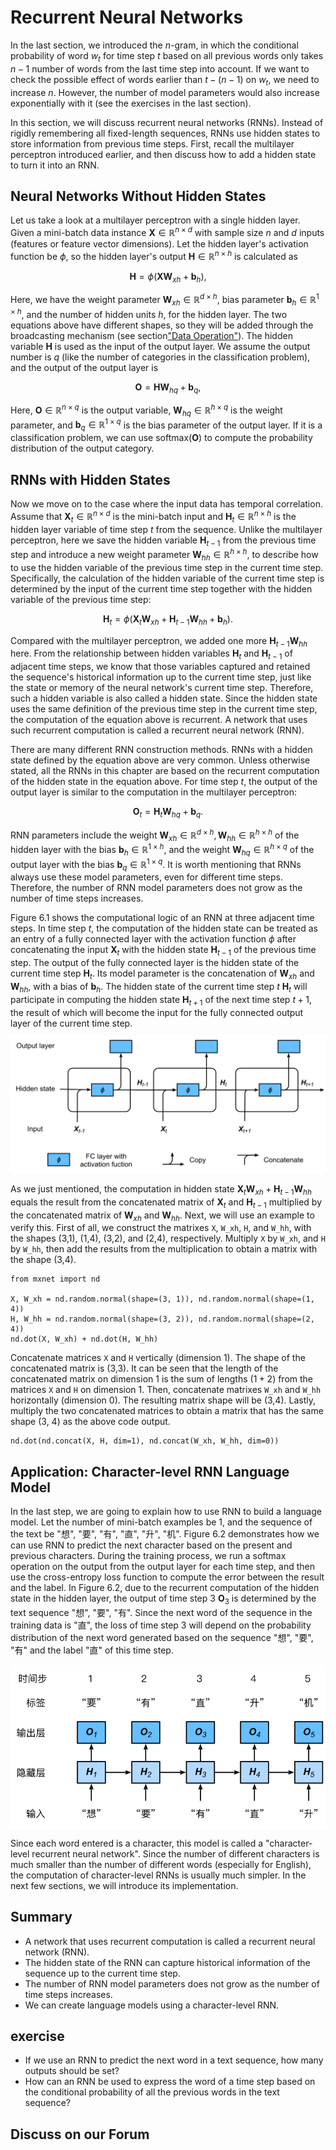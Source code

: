 # Recurrent Neural Networks

In the last section, we introduced the $n$-gram, in which the conditional probability of word $w_t$ for time step $t$ based on all previous words only takes $n-1$ number of words from the last time step into account.  If we want to check the possible effect of words earlier than $t-(n-1)$ on $w_t$, we need to increase $n$. However, the number of model parameters would also increase exponentially with it (see the exercises in the last section).

In this section, we will discuss recurrent neural networks (RNNs).  Instead of rigidly remembering all fixed-length sequences, RNNs use hidden states to store information from previous time steps. First, recall the multilayer perceptron introduced earlier, and then discuss how to add a hidden state to turn it into an RNN.


## Neural Networks Without Hidden States

Let us take a look at a multilayer perceptron with a single hidden layer.  Given a mini-batch data instance $\boldsymbol{X} \in \mathbb{R}^{n \times d}$ with sample size $n$ and $d$ inputs (features or feature vector dimensions). Let the hidden layer's activation function be $\phi$, so the hidden layer's output $\boldsymbol{H} \in \mathbb{R}^{n \times h}$ is calculated as

$$\boldsymbol{H} = \phi(\boldsymbol{X} \boldsymbol{W}_{xh} + \boldsymbol{b}_h),$$

Here, we have the weight parameter $\boldsymbol{W}_{xh} \in \mathbb{R}^{d \times h}$, bias parameter $\boldsymbol{b}_h \in \mathbb{R}^{1 \times h}$, and the number of hidden units $h$, for the hidden layer. The two equations above have different shapes, so they will be added through the broadcasting mechanism (see section["Data Operation"](../chapter_prerequisite/ndarray.md)). The hidden variable $\boldsymbol{H}$ is used as the input of the output layer. We assume the output number is $q$ (like the number of categories in the classification problem), and the output of the output layer is

$$\boldsymbol{O} = \boldsymbol{H} \boldsymbol{W}_{hq} + \boldsymbol{b}_q,$$

Here, $\boldsymbol{O} \in \mathbb{R}^{n \times q}$ is the output variable, $\boldsymbol{W}_{hq} \in \mathbb{R}^{h \times q}$ is the weight parameter, and $\boldsymbol{b}_q \in \mathbb{R}^{1 \times q}$ is the bias parameter of the output layer.  If it is a classification problem, we can use $\text{softmax}(\boldsymbol{O})$ to compute the probability distribution of the output category.


## RNNs with Hidden States

Now we move on to the case where the input data has temporal correlation. Assume that $\boldsymbol{X}_t \in \mathbb{R}^{n \times d}$ is the mini-batch input and $\boldsymbol{H}_t  \in \mathbb{R}^{n \times h}$ is the hidden layer variable of time step $t$ from the sequence.  Unlike the multilayer perceptron, here we save the hidden variable $\boldsymbol{H}_{t-1}$ from the previous time step and introduce a new weight parameter $\boldsymbol{W}_{hh} \in \mathbb{R}^{h \times h}$, to describe how to use the hidden variable of the previous time step in the current time step. Specifically, the calculation of the hidden variable of the current time step is determined by the input of the current time step together with the hidden variable of the previous time step:

$$\boldsymbol{H}_t = \phi(\boldsymbol{X}_t \boldsymbol{W}_{xh} + \boldsymbol{H}_{t-1} \boldsymbol{W}_{hh}  + \boldsymbol{b}_h).$$

Compared with the multilayer perceptron, we added one more $\boldsymbol{H}_{t-1} \boldsymbol{W}_{hh}$ here. From the relationship between hidden variables $\boldsymbol{H}_t$ and $\boldsymbol{H}_{t-1}$ of adjacent time steps, we know that those variables captured and retained the sequence's historical information up to the current time step, just like the state or memory of the neural network's current time step. Therefore, such a hidden variable is also called a hidden state. Since the hidden state uses the same definition of the previous time step in the current time step, the computation of the equation above is recurrent.  A network that uses such recurrent computation is called a recurrent neural network (RNN).

There are many different RNN construction methods.  RNNs with a hidden state defined by the equation above are very common. Unless otherwise stated, all the RNNs in this chapter are based on the recurrent computation of the hidden state in the equation above. For time step $t$, the output of the output layer is similar to the computation in the multilayer perceptron:

$$\boldsymbol{O}_t = \boldsymbol{H}_t \boldsymbol{W}_{hq} + \boldsymbol{b}_q.$$

RNN parameters include the weight $\boldsymbol{W}_{xh} \in \mathbb{R}^{d \times h}, \boldsymbol{W}_{hh} \in \mathbb{R}^{h \times h}$ of the hidden layer with the bias $\boldsymbol{b}_h \in \mathbb{R}^{1 \times h}$, and the weight $\boldsymbol{W}_{hq} \in \mathbb{R}^{h \times q}$ of the output layer with the bias $\boldsymbol{b}_q \in \mathbb{R}^{1 \times q}$. It is worth mentioning that RNNs always use these model parameters, even for different time steps. Therefore, the number of RNN model parameters does not grow as the number of time steps increases.

Figure 6.1 shows the computational logic of an RNN at three adjacent time steps. In time step $t$, the computation of the hidden state can be treated as an entry of a fully connected layer with the activation function $\phi$ after concatenating the input $\boldsymbol{X}_t$ with the hidden state $\boldsymbol{H}_{t-1}$ of the previous time step.  The output of the fully connected layer is the hidden state of the current time step $\boldsymbol{H}_t$. Its model parameter is the concatenation of $\boldsymbol{W}_{xh}$ and $\boldsymbol{W}_{hh}$, with a bias of $\boldsymbol{b}_h$. The hidden state of the current time step $t$ $\boldsymbol{H}_t$ will participate in computing the hidden state $\boldsymbol{H}_{t+1}$ of the next time step $t+1$, the result of which will become the input for the fully connected output layer of the current time step.

![An RNN with a hidden state. ](../img/rnn.svg)

As we just mentioned, the computation in hidden state $\boldsymbol{X}_t \boldsymbol{W}_{xh} + \boldsymbol{H}_{t-1} \boldsymbol{W}_{hh}$ equals the result from the concatenated matrix of $\boldsymbol{X}_t$ and $\boldsymbol{H}_{t-1}$ multiplied by the concatenated matrix of $\boldsymbol{W}_{xh}$ and $\boldsymbol{W}_{hh}$.  Next, we will use an example to verify this. First of all, we construct the matrixes `X`, `W_xh`, `H`, and `W_hh`, with the shapes (3,1), (1,4), (3,2), and (2,4), respectively. Multiply `X` by `W_xh`, and `H` by `W_hh`, then add the results from the multiplication to obtain a matrix with the shape (3,4).

```{.python .input  n=1}
from mxnet import nd

X, W_xh = nd.random.normal(shape=(3, 1)), nd.random.normal(shape=(1, 4))
H, W_hh = nd.random.normal(shape=(3, 2)), nd.random.normal(shape=(2, 4))
nd.dot(X, W_xh) + nd.dot(H, W_hh)
```

Concatenate matrices `X` and `H` vertically (dimension 1). The shape of the concatenated matrix is (3,3). It can be seen that the length of the concatenated matrix on dimension 1 is the sum of lengths ($1+2$) from the matrices `X` and `H` on dimension 1.  Then, concatenate matrixes `W_xh` and `W_hh` horizontally (dimension 0). The resulting matrix shape will be (3,4). Lastly, multiply the two concatenated matrices to obtain a matrix that has the same shape (3, 4) as the above code output.

```{.python .input  n=2}
nd.dot(nd.concat(X, H, dim=1), nd.concat(W_xh, W_hh, dim=0))
```

## Application: Character-level RNN Language Model

In the last step, we are going to explain how to use RNN to build a language model. Let the number of mini-batch examples be 1, and the sequence of the text be "想", "要", "有", "直", "升", "机". Figure 6.2 demonstrates how we can use RNN to predict the next character based on the present and previous characters. During the training process, we run a softmax operation on the output from the output layer for each time step, and then use the cross-entropy loss function to compute the error between the result and the label. In Figure 6.2, due to the recurrent computation of the hidden state in the hidden layer, the output of time step 3 $\boldsymbol{O}_3$ is determined by the text sequence "想", "要", "有".  Since the next word of the sequence in the training data is "直", the loss of time step 3 will depend on the probability distribution of the next word generated based on the sequence "想", "要", "有" and the label "直" of this time step.

![Character-level RNN language model. The input and label sequences are "想", "要", "有", "直", "升" and "要", "有", "直", "升", "机", respectively. ](../img/rnn-train.svg)

Since each word entered is a character, this model is called a "character-level recurrent neural network". Since the number of different characters is much smaller than the number of different words (especially for English), the computation of character-level RNNs is usually much simpler. In the next few sections, we will introduce its implementation.


## Summary

* A network that uses recurrent computation is called a recurrent neural network (RNN).
* The hidden state of the RNN can capture historical information of the sequence up to the current time step.
* The number of RNN model parameters does not grow as the number of time steps increases.
* We can create language models using a character-level RNN.

## exercise

* If we use an RNN to predict the next word in a text sequence, how many outputs should be set?
* How can an RNN be used to express the word of a time step based on the conditional probability of all the previous words in the text sequence?

## Discuss on our Forum

<div id="discuss" topic_id="2362"></div>
